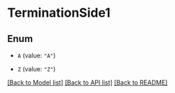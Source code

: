 # TerminationSide1

## Enum


* `A` (value: `"A"`)

* `Z` (value: `"Z"`)


[[Back to Model list]](../README.md#documentation-for-models) [[Back to API list]](../README.md#documentation-for-api-endpoints) [[Back to README]](../README.md)


